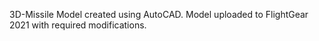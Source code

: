 3D-Missile Model created using AutoCAD.
Model uploaded to FlightGear 2021 with required modifications.
